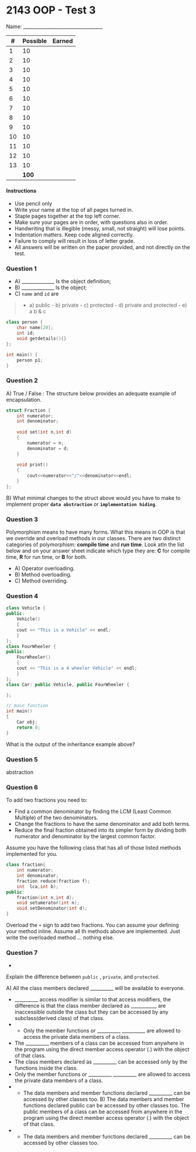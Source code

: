 # 2143 OOP - Test 3
Name: __________________________________

  | # | Possible | Earned   |
| ----- | -------- | ---|
| 1 | 10 | |
| 2 | 10 | |
| 3 | 10 | |
| 4 | 10 | |
| 5 | 10 | |
| 6 | 10 | |
| 7 | 10 | |
| 8 | 10 | |
| 9 | 10 | |
| 10 | 10 | |
| 11 | 10 | |
| 12 | 10 | |
| 13 | 10 | |
| | **100** | |


#### Instructions
- Use pencil only
- Write your name at the top of all pages turned in.
- Staple pages together at the top left corner.
- Make sure your pages are in order, with questions also in order.
- Handwriting that is illegible (messy, small, not straight) will lose points.
- Indentation matters. Keep code aligned correctly.
- Failure to comply will result in loss of letter grade.
- All answers will be written on the paper provided, and not directly on the test.

### Question 1

- A) ______________ Is the object definition;
- B) ______________ Is the object;
- C) `name` and `id` are 
>	- a) public
	- b) private
	- c) protected
	- d) private and protected
	- e) a b & c
	
```cpp
class person { 
	char name[20]; 
	int id; 
	void getdetails(){}
}; 

int main() { 
	person p1;
} 
```

### Question 2

A) True / False : The structure below provides an adequate example of encapsulation.

```cpp
struct Fraction { 
	int numerator; 
	int denominator;
		
	void set(int n,int d) 
	{ 
		numerator = n;
		denominator = d;
	} 
	
	void print() 
	{ 
		cout<<numerator<<"/"<<denominator<<endl;
	} 
}; 
```
B) What minimal changes to the struct above would you have to make to implement proper **`data abstraction`** or **`implementation hiding`**.

### Question 3

Polymorphism means to have many forms. What this means in OOP is that we override and overload methods in our classes. There are two distinct categories of polymorphism: **compile time** and **run time**. Look atIn the list below and on your answer sheet indicate which type they are: **C** for compile time, **R** for run time, or **B** for both.

- A) Operator overloading.
- B) Method overloading.
- C) Method overriding.

### Question 4

```cpp
class Vehicle { 
public: 
	Vehicle() 
	{ 
	cout << "This is a Vehicle" << endl; 
	} 
}; 
class FourWheeler { 
public: 
	FourWheeler() 
	{ 
	cout << "This is a 4 wheeler Vehicle" << endl; 
	} 
}; 
class Car: public Vehicle, public FourWheeler { 

}; 

// main function 
int main() 
{ 
	Car obj; 
	return 0; 
} 
```
What is the output of the inheritance example above?

### Question 5
abstraction

### Question 6
To add two fractions you need to:
-   Find a common denominator by finding the LCM (Least Common Multiple) of the two denominators. 
-   Change the fractions to have the same denominator and add both terms.
-   Reduce the final fraction obtained into its simpler form by dividing both numerator and denominator by the largest common factor.

Assume you have the following class that has all of those listed methods implemented for you.
```cpp
class fraction{
	int numerator;
	int denominator;
	fraction reduce(fraction f);
	int  lca,int b);
public:
	fraction(int n,int d);
	void setumerator(int n);
	void setDenominator(int d);
}
```
Overload the `+` sign to add two fractions. You can assume your defining your method inline. Assume all th methods above are implemented. Just write the overloaded method ... nothing else.

### Question 7
-
Explain the difference between 	`public` , `private`, and `protected`. 

A) All the class members declared  __________ will be available to everyone. 
-  __________  access modifier is similar to that  access modifiers, the difference is that the class member declared as ___________ are inaccessible outside the class but they can be accessed by any subclass(derived class) of that class.
- - Only the member functions or __________ __________ are allowed to access the private data members of a class.
- The __________ members of a class can be accessed from anywhere in the program using the direct member access operator (.) with the object of that class.
- The class members declared as __________ can be accessed only by the functions inside the class. 
- Only the member functions or __________ __________ are allowed to access the private data members of a class.
- - The data members and member functions declared __________ can be accessed by other classes too. 
B) The data members and member functions declared public can be accessed by other classes too. The public members of a class can be accessed from anywhere in the program using the direct member access operator (.) with the object of that class.
- - The data members and member functions declared __________ can be accessed by other classes too. 

<!--stackedit_data:
eyJoaXN0b3J5IjpbLTExMzA0OTk1NDksNzExNTQ3OTI4LC0xOT
YyNTg4NDAzLC0yMDE5MjQyNTY3LDE5NDEwNDg2ODAsMTQ3NDY1
MjI5OCwtNTQxNDQ4NzYyLDExOTUwMzcxMjcsMTI5NzY1NzE2LC
02MTUxMzg1NDQsLTE2NjMxNzE1NDIsLTE5MTU5NDkxMzMsNjIy
NjkzMzA1LC0yMTY4NTA1NzEsLTU4MzI4OTEzLC0yMTIzMzcwMj
ldfQ==
-->
